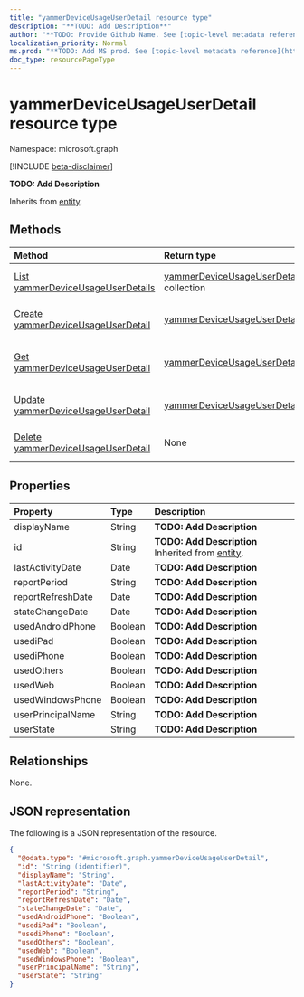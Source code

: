 ```yaml
---
title: "yammerDeviceUsageUserDetail resource type"
description: "**TODO: Add Description**"
author: "**TODO: Provide Github Name. See [topic-level metadata reference](https://msgo.azurewebsites.net/add/document/guidelines/metadata.html#topic-level-metadata)**"
localization_priority: Normal
ms.prod: "**TODO: Add MS prod. See [topic-level metadata reference](https://msgo.azurewebsites.net/add/document/guidelines/metadata.html#topic-level-metadata)**"
doc_type: resourcePageType
---
```


# yammerDeviceUsageUserDetail resource type

Namespace: microsoft.graph

[!INCLUDE [beta-disclaimer](../../includes/beta-disclaimer.md)]

**TODO: Add Description**


Inherits from [entity](../resources/entity.md).

## Methods
|Method|Return type|Description|
|:---|:---|:---|
|[List yammerDeviceUsageUserDetails](../api/yammerdeviceusageuserdetail-list.md)|[yammerDeviceUsageUserDetail](../resources/yammerdeviceusageuserdetail.md) collection|Get a list of the [yammerDeviceUsageUserDetail](../resources/yammerdeviceusageuserdetail.md) objects and their properties.|
|[Create yammerDeviceUsageUserDetail](../api/yammerdeviceusageuserdetail-create.md)|[yammerDeviceUsageUserDetail](../resources/yammerdeviceusageuserdetail.md)|Create a new [yammerDeviceUsageUserDetail](../resources/yammerdeviceusageuserdetail.md) object.|
|[Get yammerDeviceUsageUserDetail](../api/yammerdeviceusageuserdetail-get.md)|[yammerDeviceUsageUserDetail](../resources/yammerdeviceusageuserdetail.md)|Read the properties and relationships of a [yammerDeviceUsageUserDetail](../resources/yammerdeviceusageuserdetail.md) object.|
|[Update yammerDeviceUsageUserDetail](../api/yammerdeviceusageuserdetail-update.md)|[yammerDeviceUsageUserDetail](../resources/yammerdeviceusageuserdetail.md)|Update the properties of a [yammerDeviceUsageUserDetail](../resources/yammerdeviceusageuserdetail.md) object.|
|[Delete yammerDeviceUsageUserDetail](../api/yammerdeviceusageuserdetail-delete.md)|None|Deletes a [yammerDeviceUsageUserDetail](../resources/yammerdeviceusageuserdetail.md) object.|

## Properties
|Property|Type|Description|
|:---|:---|:---|
|displayName|String|**TODO: Add Description**|
|id|String|**TODO: Add Description** Inherited from [entity](../resources/entity.md).|
|lastActivityDate|Date|**TODO: Add Description**|
|reportPeriod|String|**TODO: Add Description**|
|reportRefreshDate|Date|**TODO: Add Description**|
|stateChangeDate|Date|**TODO: Add Description**|
|usedAndroidPhone|Boolean|**TODO: Add Description**|
|usediPad|Boolean|**TODO: Add Description**|
|usediPhone|Boolean|**TODO: Add Description**|
|usedOthers|Boolean|**TODO: Add Description**|
|usedWeb|Boolean|**TODO: Add Description**|
|usedWindowsPhone|Boolean|**TODO: Add Description**|
|userPrincipalName|String|**TODO: Add Description**|
|userState|String|**TODO: Add Description**|

## Relationships
None.

## JSON representation
The following is a JSON representation of the resource.
<!-- {
  "blockType": "resource",
  "keyProperty": "id",
  "@odata.type": "microsoft.graph.yammerDeviceUsageUserDetail",
  "baseType": "microsoft.graph.entity",
  "openType": false
}
-->
``` json
{
  "@odata.type": "#microsoft.graph.yammerDeviceUsageUserDetail",
  "id": "String (identifier)",
  "displayName": "String",
  "lastActivityDate": "Date",
  "reportPeriod": "String",
  "reportRefreshDate": "Date",
  "stateChangeDate": "Date",
  "usedAndroidPhone": "Boolean",
  "usediPad": "Boolean",
  "usediPhone": "Boolean",
  "usedOthers": "Boolean",
  "usedWeb": "Boolean",
  "usedWindowsPhone": "Boolean",
  "userPrincipalName": "String",
  "userState": "String"
}
```

